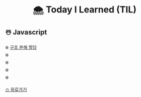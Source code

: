 # <p align='center'> 🌨️ Today I Learned (TIL)
## ☃️ Javascript

❄️ [구조 분해 할당]()
</br>❄️ 
</br>❄️ 
</br>❄️ 
</br>❄️ 


[⛄️ 위로가기](https://github.com/IgnacioSEO/TIL#today-i-learned-til)
